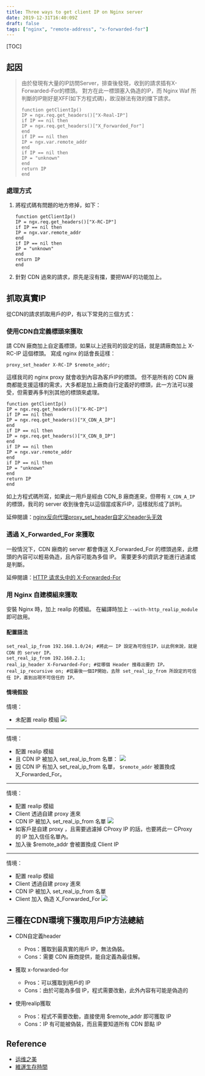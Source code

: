 ```yaml
---
title: Three ways to get client IP on Nginx server
date: 2019-12-31T16:40:09Z
draft: false
tags: ["nginx", "remote-address", "x-forwarded-for"]
---
```

[TOC]
## 起因
> 由於發現有大量的IP訪問Server，排查後發現，收到的請求插有X-Forwarded-For的標頭。 對方在此一標頭塞入偽造的IP，而 Nginx Waf 所判斷的IP剛好是XFF(如下方程式碼)，故沒辦法有效的擋下請求。
> ```nginx
> function getClientIp()
> IP = ngx.req.get_headers()["X-Real-IP"]
> if IP == nil then
> IP = ngx.req.get_headers()["X_Forwarded_For"]
> end
> if IP == nil then
> IP = ngx.var.remote_addr
> end
> if IP == nil then
> IP = "unknown"
> end
> return IP
> end
> ```

### 處理方式
1. 將程式碼有問題的地方修掉，如下：
   ```nginx
   function getClientIp()
   IP = ngx.req.get_headers()["X-RC-IP"]
   if IP == nil then
   IP = ngx.var.remote_addr
   end
   if IP == nil then
   IP = "unknown"
   end
   return IP
   end
   ```
2. 針對 CDN 過來的請求，原先是沒有擋，要把WAF的功能加上。

## 抓取真實IP
從CDN的請求抓取用戶的IP，有以下常見的三個方式：

### 使用CDN自定義標頭來獲取
請 CDN 廠商加上自定義標頭，如果以上述我司的設定的話，就是請廠商加上 X-RC-IP 這個標頭。
寫成 nginx 的話會長這樣：
```nginx
proxy_set_header X-RC-IP $remote_addr;
```

這樣我司的 nginx proxy 就會收到內容為客戶IP的標頭。 但不是所有的 CDN 廠商都能支援這樣的需求，大多都是加上廠商自行定義好的標頭，此一方法可以接受，但需要再多判別其他的標頭來處理。

```nginx
function getClientIp()
IP = ngx.req.get_headers()["X-RC-IP"]
if IP == nil then
IP = ngx.req.get_headers()["X_CDN_A_IP"]
end
if IP == nil then
IP = ngx.req.get_headers()["X_CDN_B_IP"]
end
if IP == nil then
IP = ngx.var.remote_addr
end
if IP == nil then
IP = "unknown"
end
return IP
end
```

如上方程式碼所寫，如果此一用戶是經由 CDN_B 廠商進來，但帶有 `X_CDN_A_IP` 的標頭，我司的 server 收到後會先以這個當成客戶IP，這樣就形成了誤判。

延伸閱讀：[nginx反向代理proxy_set_header自定义header头无效](http://www.ttlsa.com/nginx/nginx-proxy_set_header/)

### 透過 X_Forwarded_For 來獲取

一般情況下，CDN 廠商的 server 都會傳送 X_Forwarded_For 的標頭過來，此標頭的內容可以輕易偽造，且內容可能為多個 IP。
需要更多的資訊才能進行過濾或是判斷。

延伸閱讀：[HTTP 请求头中的 X-Forwarded-For](https://imququ.com/post/x-forwarded-for-header-in-http.html)

### 用 Nginx 自建模組來獲取

安裝 Nginx 時，加上 realip 的模組。 在編譯時加上 `--with-http_realip_module` 即可啟用。

#### 配置語法
```nginx
set_real_ip_from 192.168.1.0/24; #將此一 IP 設定為可信任IP，以此例來說，就是 CDN 的 server IP。
set_real_ip_from 192.168.2.1;
real_ip_header X-Forwarded-For; #從哪個 Header 搜尋出要的 IP。
real_ip_recursive on; #從最後一個IP開始，去除 set_real_ip_from 所設定的可信任 IP，直到出現不可信任的 IP。
```

#### 情境假設

情境：
- 未配置 realip 模組
  ![](https://raw.githubusercontent.com/alee801223/images/master/Non-real-ip.png)

---

情境：
- 配置 realip 模組
- 且 CDN IP 被加入 set_real_ip_from 名單：
  ![](https://raw.githubusercontent.com/alee801223/images/master/real-ip.png)
- 因 CDN IP 有加入 set_real_ip_from 名單，  `$remote_addr` 被置換成 X_Forwarded_For。

---

情境：
- 配置 realip 模組
- Client 透過自建 proxy 進來
- CDN IP 被加入 set_real_ip_from 名單
  ![](https://raw.githubusercontent.com/alee801223/images/master/real-ip-customer-proxy.png)
- 如客戶是自建 proxy ，且需要過濾掉 CProxy IP 的話，也要將此一 CProxy 的 IP 加入信任名單內。
- 加入後 $remote_addr 會被置換成 Client IP

---

情境：
- 配置 realip 模組
- Client 透過自建 proxy 進來 
- CDN IP 被加入 set_real_ip_from 名單
- Client 加入 偽造 X_Forwarded_For
  ![](https://raw.githubusercontent.com/alee801223/images/master/real-ip-fake-ip.png)

## 三種在CDN環境下獲取用戶IP方法總結

- CDN自定義header
  - Pros：獲取到最真實的用戶 IP，無法偽裝。
  - Cons：需要 CDN 廠商提供，能自定義為最佳解。

- 獲取 x-forwarded-for
  - Pros：可以獲取到用戶的 IP
  - Cons：由於可能為多個 IP，程式需要改動，此外內容有可能是偽造的 

- 使用realip獲取
  - Pros：程式不需要改動，直接使用 $remote_addr 即可獲取 IP
  - Cons：IP 有可能被偽裝，而且需要知道所有 CDN 節點 IP

## Reference
- [运维之美](https://www.hi-linux.com/posts/53006.html "运维之美")
- [維運生存時間](http://www.ttlsa.com/nginx/nginx-get-user-real-ip/ "維運生存時間")